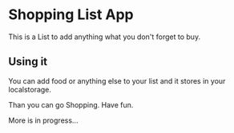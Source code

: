 # Shopping List App

This is a List to add anything what you don't forget to buy.

## Using it

You can add food or anything else to your list and it stores in your localstorage.

Than you can go Shopping. Have fun.

More is in progress...
